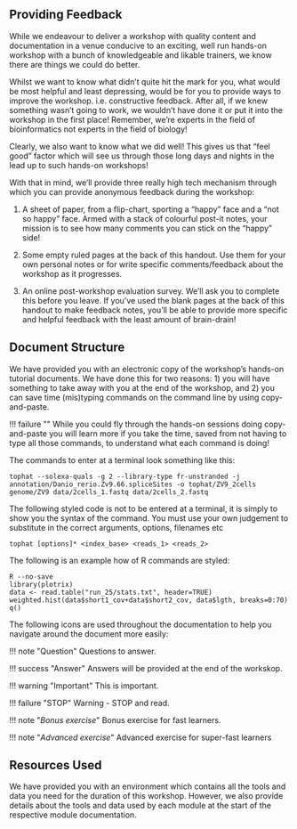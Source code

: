 ## Providing Feedback

While we endeavour to deliver a workshop with quality content and
documentation in a venue conducive to an exciting, well run hands-on
workshop with a bunch of knowledgeable and likable trainers, we know
there are things we could do better.

Whilst we want to know what didn’t quite hit the mark for you, what
would be most helpful and least depressing, would be for you to provide
ways to improve the workshop. i.e. constructive feedback. After all, if
we knew something wasn’t going to work, we wouldn’t have done it or put
it into the workshop in the first place! Remember, we’re experts in the
field of bioinformatics not experts in the field of biology!

Clearly, we also want to know what we did well! This gives us that “feel
good” factor which will see us through those long days and nights in the
lead up to such hands-on workshops!

With that in mind, we’ll provide three really high tech mechanism
through which you can provide anonymous feedback during the workshop:

1.  A sheet of paper, from a flip-chart, sporting a “happy” face and a
“not so happy” face. Armed with a stack of colourful post-it notes, your
mission is to see how many comments you can stick on the “happy” side!

2.  Some empty ruled pages at the back of this handout. Use them for
your own personal notes or for write specific comments/feedback about
the workshop as it progresses.

3.  An online post-workshop evaluation survey. We’ll ask you to complete
this before you leave. If you’ve used the blank pages at the back of
this handout to make feedback notes, you’ll be able to provide more
specific and helpful feedback with the least amount of brain-drain!


## Document Structure

We have provided you with an electronic copy of the workshop’s hands-on
tutorial documents. We have done this for two reasons: 1) you will have
something to take away with you at the end of the workshop, and 2) you
can save time (mis)typing commands on the command line by using
copy-and-paste.

!!! failure ""
    While you could fly through the hands-on sessions doing copy-and-paste
    you will learn more if you take the time, saved from not having to type
    all those commands, to understand what each command is doing!

The commands to enter at a terminal look something like this:

    tophat --solexa-quals -g 2 --library-type fr-unstranded -j annotation/Danio_rerio.Zv9.66.spliceSites -o tophat/ZV9_2cells genome/ZV9 data/2cells_1.fastq data/2cells_2.fastq


The following styled code is not to be entered at a terminal, it is
simply to show you the syntax of the command. You must use your own
judgement to substitute in the correct arguments, options, filenames etc

    tophat [options]* <index_base> <reads_1> <reads_2>

The following is an example how of R commands are styled:

    R --no-save
    library(plotrix)
    data <- read.table("run_25/stats.txt", header=TRUE)
    weighted.hist(data$short1_cov+data$short2_cov, data$lgth, breaks=0:70)
    q()


The following icons are used throughout the documentation
to help you navigate around the document more easily:


!!! note "Question"
    Questions to answer.

!!! success "Answer"
    Answers will be provided at the end of the workskop.

!!! warning "Important"
    This is important. 

!!! failure "STOP"
    Warning - STOP and read.

!!! note "*Bonus exercise*"
    Bonus exercise for fast learners.

!!! note "*Advanced exercise*"
    Advanced exercise for super-fast learners


## Resources Used

We have provided you with an environment which contains all the tools
and data you need for the duration of this workshop. However, we also
provide details about the tools and data used by each module at the
start of the respective module documentation.
